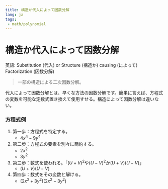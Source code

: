```yaml
---
title: 構造か代入によって因数分解
lang: ja
tags:
 - math/polynomial
---
```

# 構造か代入によって因数分解
英語: Substitution (代入) or Structure (構造か) causing  (によって) Factorization (因数分解)

> 一部の構造による二次因数分解。

代入によって因数分解とは、早くな方法の因数分解です。簡単に言えば、方程式の変数を可能な定数式置き換えて使用すせる。構造によって因数分解は違いない。

### 方程式例
1. 第一歩：方程式を特定する。
	- $4x^4-9y^4$
2. 第二歩：方程式の要素を別々に簡約する。
	 - $2x^2$
	 - $3y^2$
3. 第三歩：数式を使われる。「$(U+V)^2$や$(U-V)^2$か$(U+V)(U-V)$」
	- $(U+V)(U-V)$
4. 第四歩：数式をその変数と解ける。
	- $(2x^2+3y^2)(2x^2-3y^2)$
 